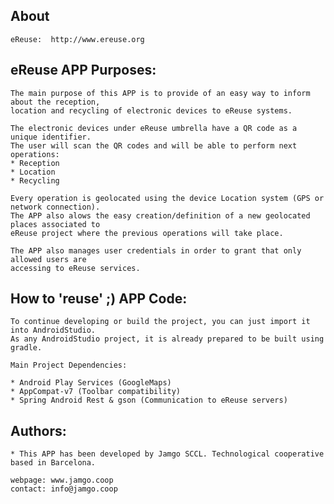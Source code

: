 ## About 
	eReuse:  http://www.ereuse.org

## eReuse APP Purposes:
	The main purpose of this APP is to provide of an easy way to inform about the reception, 
	location and recycling of electronic devices to eReuse systems.

	The electronic devices under eReuse umbrella have a QR code as a unique identifier.
	The user will scan the QR codes and will be able to perform next operations:
	* Reception
	* Location
	* Recycling

	Every operation is geolocated using the device Location system (GPS or network connection).
	The APP also alows the easy creation/definition of a new geolocated places associated to 
	eReuse project where the previous operations will take place.

	The APP also manages user credentials in order to grant that only allowed users are 
	accessing to eReuse services.

## How to 'reuse' ;) APP Code:

	To continue developing or build the project, you can just import it into AndroidStudio.
	As any AndroidStudio project, it is already prepared to be built using gradle.

	Main Project Dependencies: 

  	* Android Play Services (GoogleMaps)
	* AppCompat-v7 (Toolbar compatibility)
	* Spring Android Rest & gson (Communication to eReuse servers)

## Authors:

	* This APP has been developed by Jamgo SCCL. Technological cooperative based in Barcelona. 
	
	webpage: www.jamgo.coop
	contact: info@jamgo.coop
